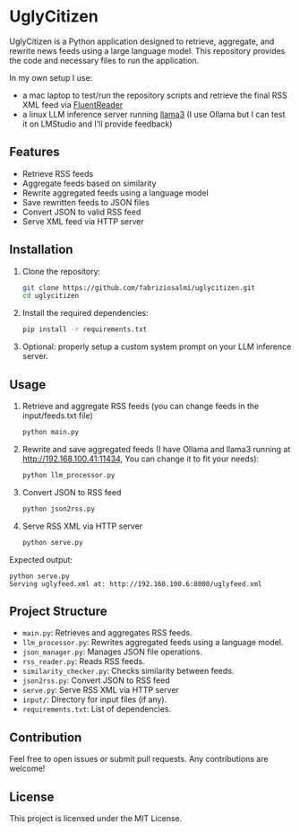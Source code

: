 # UglyCitizen

UglyCitizen is a Python application designed to retrieve, aggregate, and rewrite news feeds using a large language model. This repository provides the code and necessary files to run the application.

In my own setup I use:

- a mac laptop to test/run the repository scripts and retrieve the final RSS XML feed via [FluentReader](https://github.com/yang991178/fluent-reader)
- a linux LLM inference server running [llama3](https://ollama.com/library/llama3) (I use Ollama but I can test it on LMStudio and I'll provide feedback)

## Features

- Retrieve RSS feeds
- Aggregate feeds based on similarity
- Rewrite aggregated feeds using a language model
- Save rewritten feeds to JSON files
- Convert JSON to valid RSS feed
- Serve XML feed via HTTP server

## Installation

1. Clone the repository:
    ```sh
    git clone https://github.com/fabriziosalmi/uglycitizen.git
    cd uglycitizen
    ```

2. Install the required dependencies:
    ```sh
    pip install -r requirements.txt
    ```
3. Optional: properly setup a custom system prompt on your LLM inference server.
   
## Usage

1. Retrieve and aggregate RSS feeds (you can change feeds in the input/feeds.txt file)
    ```sh
    python main.py
    ```

2. Rewrite and save aggregated feeds (I have Ollama and llama3 running at http://192.168.100.41:11434, You can change it to fit your needs):
    ```sh
    python llm_processor.py
    ```
    
3. Convert JSON to RSS feed
    ```sh
    python json2rss.py
    ```
    
4. Serve RSS XML via HTTP server
    ```sh
    python serve.py
    ```

Expected output:

```
python serve.py
Serving uglyfeed.xml at: http://192.168.100.6:8000/uglyfeed.xml
```

## Project Structure

- `main.py`: Retrieves and aggregates RSS feeds.
- `llm_processor.py`: Rewrites aggregated feeds using a language model.
- `json_manager.py`: Manages JSON file operations.
- `rss_reader.py`: Reads RSS feeds.
- `similarity_checker.py`: Checks similarity between feeds.
- `json2rss.py`: Convert JSON to RSS feed
- `serve.py`: Serve RSS XML via HTTP server
- `input/`: Directory for input files (if any).
- `requirements.txt`: List of dependencies.

## Contribution

Feel free to open issues or submit pull requests. Any contributions are welcome!

## License

This project is licensed under the MIT License.
